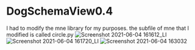 # DogSchemaView0.4
I had to modify the mne library for my purposes. the subfile of mne that I modified is called circle.py
![Screenshot 2021-06-04 161612_LI](https://user-images.githubusercontent.com/84801088/121096576-4ec60c00-c7a7-11eb-9e61-fcf92df6e3e2.jpg)
![Screenshot 2021-06-04 161720_LI](https://user-images.githubusercontent.com/84801088/121096587-54235680-c7a7-11eb-9a2e-ec035fb7dbc4.jpg)
![Screenshot 2021-06-04 163032](https://user-images.githubusercontent.com/84801088/121096592-5980a100-c7a7-11eb-9072-796f4eead5d7.png)
